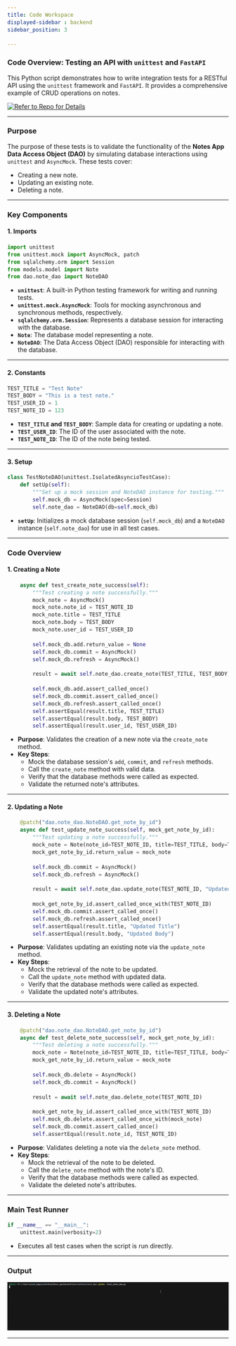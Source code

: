 ```yaml
---
title: Code Workspace
displayed-sidebar : backend
sidebar_position: 3

---
```



<!-- ### **Testing a Notes App DAO with `unittest` and `AsyncMock`** -->
### **Code Overview: Testing an API with `unittest` and `FastAPI`**

This Python script demonstrates how to write integration tests for a RESTful API using the `unittest` framework and `FastAPI`. It provides a comprehensive example of CRUD operations on notes.


[![Refer to Repo for Details](https://img.shields.io/badge/GitHub-Refer%20to%20Repo%20for%20Details-blue?logo=github)](https://github.com/CGS26/Notes_app/tree/main/Backend/tests/unittest)

---
### **Purpose**
The purpose of these tests is to validate the functionality of the **Notes App Data Access Object (DAO)** by simulating database interactions using `unittest` and `AsyncMock`. These tests cover:
- Creating a new note.
- Updating an existing note.
- Deleting a note.


---

### **Key Components**

#### 1. **Imports**
```python
import unittest
from unittest.mock import AsyncMock, patch
from sqlalchemy.orm import Session
from models.model import Note
from dao.note_dao import NoteDAO
```

- **`unittest`**: A built-in Python testing framework for writing and running tests.
- **`unittest.mock.AsyncMock`**: Tools for mocking asynchronous and synchronous methods, respectively.
- **`sqlalchemy.orm.Session`**: Represents a database session for interacting with the database.
- **`Note`**: The database model representing a note.
- **`NoteDAO`**: The Data Access Object (DAO) responsible for interacting with the database.

---

#### 2. **Constants**
```python
TEST_TITLE = "Test Note"
TEST_BODY = "This is a test note."
TEST_USER_ID = 1
TEST_NOTE_ID = 123
```

- **`TEST_TITLE` and `TEST_BODY`**: Sample data for creating or updating a note.
- **`TEST_USER_ID`**: The ID of the user associated with the note.
- **`TEST_NOTE_ID`**: The ID of the note being tested.

---

#### 3. **Setup**
```python
class TestNoteDAO(unittest.IsolatedAsyncioTestCase):
    def setUp(self):
        """Set up a mock session and NoteDAO instance for testing."""
        self.mock_db = AsyncMock(spec=Session)
        self.note_dao = NoteDAO(db=self.mock_db)

```

- **`setUp`**: Initializes a mock database session (`self.mock_db`) and a `NoteDAO` instance (`self.note_dao`) for use in all test cases.

---



### **Code Overview**

#### **1. Creating a Note**
```python
    async def test_create_note_success(self):
        """Test creating a note successfully."""
        mock_note = AsyncMock()
        mock_note.note_id = TEST_NOTE_ID
        mock_note.title = TEST_TITLE
        mock_note.body = TEST_BODY
        mock_note.user_id = TEST_USER_ID

        self.mock_db.add.return_value = None
        self.mock_db.commit = AsyncMock()
        self.mock_db.refresh = AsyncMock()

        result = await self.note_dao.create_note(TEST_TITLE, TEST_BODY, TEST_USER_ID)

        self.mock_db.add.assert_called_once()
        self.mock_db.commit.assert_called_once()
        self.mock_db.refresh.assert_called_once()
        self.assertEqual(result.title, TEST_TITLE)
        self.assertEqual(result.body, TEST_BODY)
        self.assertEqual(result.user_id, TEST_USER_ID)
```

- **Purpose**: Validates the creation of a new note via the `create_note` method.
- **Key Steps**:
  - Mock the database session's `add`, `commit`, and `refresh` methods.
  - Call the `create_note` method with valid data.
  - Verify that the database methods were called as expected.
  - Validate the returned note's attributes.

---

#### **2. Updating a Note**
```python
    @patch("dao.note_dao.NoteDAO.get_note_by_id")
    async def test_update_note_success(self, mock_get_note_by_id):
        """Test updating a note successfully."""
        mock_note = Note(note_id=TEST_NOTE_ID, title=TEST_TITLE, body=TEST_BODY, user_id=TEST_USER_ID)
        mock_get_note_by_id.return_value = mock_note

        self.mock_db.commit = AsyncMock()
        self.mock_db.refresh = AsyncMock()

        result = await self.note_dao.update_note(TEST_NOTE_ID, "Updated Title", "Updated Body")

        mock_get_note_by_id.assert_called_once_with(TEST_NOTE_ID)
        self.mock_db.commit.assert_called_once()
        self.mock_db.refresh.assert_called_once()
        self.assertEqual(result.title, "Updated Title")
        self.assertEqual(result.body, "Updated Body")
```

- **Purpose**: Validates updating an existing note via the `update_note` method.
- **Key Steps**:
  - Mock the retrieval of the note to be updated.
  - Call the `update_note` method with updated data.
  - Verify that the database methods were called as expected.
  - Validate the updated note's attributes.

---

#### **3. Deleting a Note**
```python
    @patch("dao.note_dao.NoteDAO.get_note_by_id")
    async def test_delete_note_success(self, mock_get_note_by_id):
        """Test deleting a note successfully."""
        mock_note = Note(note_id=TEST_NOTE_ID, title=TEST_TITLE, body=TEST_BODY, user_id=TEST_USER_ID)
        mock_get_note_by_id.return_value = mock_note

        self.mock_db.delete = AsyncMock()
        self.mock_db.commit = AsyncMock()

        result = await self.note_dao.delete_note(TEST_NOTE_ID)

        mock_get_note_by_id.assert_called_once_with(TEST_NOTE_ID)
        self.mock_db.delete.assert_called_once_with(mock_note)
        self.mock_db.commit.assert_called_once()
        self.assertEqual(result.note_id, TEST_NOTE_ID)
```

- **Purpose**: Validates deleting a note via the `delete_note` method.
- **Key Steps**:
  - Mock the retrieval of the note to be deleted.
  - Call the `delete_note` method with the note's ID.
  - Verify that the database methods were called as expected.
  - Validate the deleted note's attributes.

---

### **Main Test Runner**
```python
if __name__ == "__main__":
    unittest.main(verbosity=2)
```

- Executes all test cases when the script is run directly.

---

### **Output**

![alt text](assets/dao-1.gif)

---
